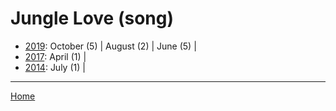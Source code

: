 # Jungle Love (song)

  * [2019](./jungle-love-song-2019.md): 
      October (5) | 
      August (2) | 
      June (5) | 
  * [2017](./jungle-love-song-2017.md): 
      April (1) | 
  * [2014](./jungle-love-song-2014.md): 
      July (1) | 

----

[Home](../)

